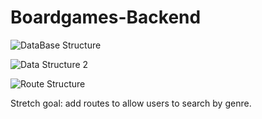 # Boardgames-Backend

![DataBase Structure](https://i.imgur.com/JpwV0NK.png)

![Data Structure 2](https://i.imgur.com/2E42m53.png)

![Route Structure](https://i.imgur.com/PGarEU6.png)

Stretch goal: add routes to allow users to search by genre.
